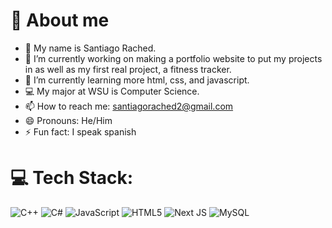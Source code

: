 # 💫 About me

- 🧔 My name is Santiago Rached.
- 🔭 I’m currently working on making a portfolio website to put my projects in as well as my first real project, a fitness tracker.
- 🌱 I’m currently learning more html, css, and javascript.
- 💻 My major at WSU is Computer Science.
- 📫 How to reach me: santiagorached2@gmail.com
- 😄 Pronouns: He/Him
- ⚡ Fun fact: I speak spanish


# 💻 Tech Stack:
![C++](https://img.shields.io/badge/c++-%2300599C.svg?style=for-the-badge&logo=c%2B%2B&logoColor=white) ![C#](https://img.shields.io/badge/c%23-%23239120.svg?style=for-the-badge&logo=csharp&logoColor=white) ![JavaScript](https://img.shields.io/badge/javascript-%23323330.svg?style=for-the-badge&logo=javascript&logoColor=%23F7DF1E) ![HTML5](https://img.shields.io/badge/html5-%23E34F26.svg?style=for-the-badge&logo=html5&logoColor=white) ![Next JS](https://img.shields.io/badge/Next-black?style=for-the-badge&logo=next.js&logoColor=white) ![MySQL](https://img.shields.io/badge/mysql-4479A1.svg?style=for-the-badge&logo=mysql&logoColor=white)

